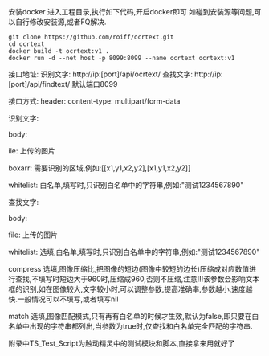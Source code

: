 安装docker
进入工程目录,执行如下代码,开启docker即可
如碰到安装源等问题,可以自行修改安装源,或者FQ解决.
```
git clone https://github.com/roiff/ocrtext.git
cd ocrtext
docker build -t ocrtext:v1 .
docker run -d --net host -p 8099:8099 --name ocrtext ocrtext:v1
```

接口地址:
识别文字: http://ip:[port]/api/ocrtext/
查找文字: http://ip:[port]/api/findtext/
默认端口8099

接口方式:
header: 
content-type: multipart/form-data

识别文字:

body:

ile: 上传的图片

boxarr: 需要识别的区域,例如:[[x1,y1,x2,y2],[x1,y1,x2,y2]]

whitelist: 白名单,填写时,只识别白名单中的字符串,例如:"测试1234567890"

查找文字:

body:

file: 上传的图片

whitelist: 选填,白名单,填写时,只识别白名单中的字符串,例如:"测试1234567890"

compress 选填,图像压缩比,把图像的短边(图像中较短的边长)压缩成对应数值进行查找,不填写时短边大于960时,压缩成960,否则不压缩,注意!!!该参数会影响文本框的识别,如在图像较大,文字较小时,可以调整参数,提高准确率,参数越小,速度越快.一般情况可以不填写,或者填写nil

match 选填,图像匹配模式,只有再有白名单的时候才生效,默认为false,即只要在白名单中出现的字符串都列出,当参数为true时,仅查找和白名单完全匹配的字符串.

附录中TS_Test_Script为触动精灵中的测试模块和脚本,直接拿来用就好了
